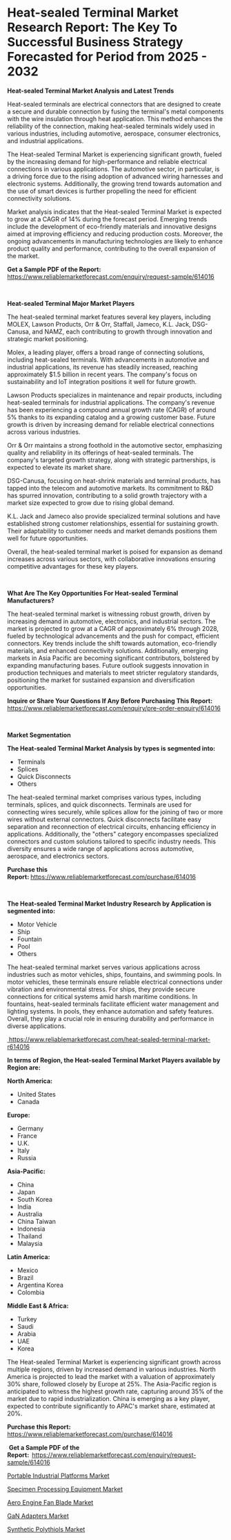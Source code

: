 <p><h1>Heat-sealed Terminal Market Research Report: The Key To Successful Business Strategy Forecasted for Period from 2025 - 2032</h1></p><p><strong>Heat-sealed Terminal Market Analysis and Latest Trends</strong></p>
<p><p>Heat-sealed terminals are electrical connectors that are designed to create a secure and durable connection by fusing the terminal's metal components with the wire insulation through heat application. This method enhances the reliability of the connection, making heat-sealed terminals widely used in various industries, including automotive, aerospace, consumer electronics, and industrial applications.</p><p>The Heat-sealed Terminal Market is experiencing significant growth, fueled by the increasing demand for high-performance and reliable electrical connections in various applications. The automotive sector, in particular, is a driving force due to the rising adoption of advanced wiring harnesses and electronic systems. Additionally, the growing trend towards automation and the use of smart devices is further propelling the need for efficient connectivity solutions.</p><p>Market analysis indicates that the Heat-sealed Terminal Market is expected to grow at a CAGR of 14% during the forecast period. Emerging trends include the development of eco-friendly materials and innovative designs aimed at improving efficiency and reducing production costs. Moreover, the ongoing advancements in manufacturing technologies are likely to enhance product quality and performance, contributing to the overall expansion of the market.</p></p>
<p><strong>Get a Sample PDF of the Report:&nbsp;</strong> <a href="https://www.reliablemarketforecast.com/enquiry/request-sample/614016?utm_campaign=1890&utm_medium=2&utm_source=Github&utm_content=ia&utm_term=24032025&utm_id=heat-sealed-terminal">https://www.reliablemarketforecast.com/enquiry/request-sample/614016</a></p>
<p>&nbsp;</p>
<p><strong>Heat-sealed Terminal Major Market Players</strong></p>
<p><p>The heat-sealed terminal market features several key players, including MOLEX, Lawson Products, Orr & Orr, Staffall, Jameco, K.L. Jack, DSG-Canusa, and NAMZ, each contributing to growth through innovation and strategic market positioning.</p><p>Molex, a leading player, offers a broad range of connecting solutions, including heat-sealed terminals. With advancements in automotive and industrial applications, its revenue has steadily increased, reaching approximately $1.5 billion in recent years. The company's focus on sustainability and IoT integration positions it well for future growth.</p><p>Lawson Products specializes in maintenance and repair products, including heat-sealed terminals for industrial applications. The company's revenue has been experiencing a compound annual growth rate (CAGR) of around 5% thanks to its expanding catalog and a growing customer base. Future growth is driven by increasing demand for reliable electrical connections across various industries.</p><p>Orr & Orr maintains a strong foothold in the automotive sector, emphasizing quality and reliability in its offerings of heat-sealed terminals. The company's targeted growth strategy, along with strategic partnerships, is expected to elevate its market share.</p><p>DSG-Canusa, focusing on heat-shrink materials and terminal products, has tapped into the telecom and automotive markets. Its commitment to R&D has spurred innovation, contributing to a solid growth trajectory with a market size expected to grow due to rising global demand.</p><p>K.L. Jack and Jameco also provide specialized terminal solutions and have established strong customer relationships, essential for sustaining growth. Their adaptability to customer needs and market demands positions them well for future opportunities.</p><p>Overall, the heat-sealed terminal market is poised for expansion as demand increases across various sectors, with collaborative innovations ensuring competitive advantages for these key players.</p></p>
<p>&nbsp;</p>
<p><strong>What Are The Key Opportunities For Heat-sealed Terminal Manufacturers?</strong></p>
<p><p>The heat-sealed terminal market is witnessing robust growth, driven by increasing demand in automotive, electronics, and industrial sectors. The market is projected to grow at a CAGR of approximately 6% through 2028, fueled by technological advancements and the push for compact, efficient connectors. Key trends include the shift towards automation, eco-friendly materials, and enhanced connectivity solutions. Additionally, emerging markets in Asia Pacific are becoming significant contributors, bolstered by expanding manufacturing bases. Future outlook suggests innovation in production techniques and materials to meet stricter regulatory standards, positioning the market for sustained expansion and diversification opportunities.</p></p>
<p><strong>Inquire or Share Your Questions If Any Before Purchasing This Report:</strong> <a href="https://www.reliablemarketforecast.com/enquiry/pre-order-enquiry/614016?utm_campaign=1890&utm_medium=2&utm_source=Github&utm_content=ia&utm_term=24032025&utm_id=heat-sealed-terminal">https://www.reliablemarketforecast.com/enquiry/pre-order-enquiry/614016</a></p>
<p>&nbsp;</p>
<p><strong>Market Segmentation</strong></p>
<p><strong>The Heat-sealed Terminal Market Analysis by types is segmented into:</strong></p>
<p><ul><li>Terminals</li><li>Splices</li><li>Quick Disconnects</li><li>Others</li></ul></p>
<p><p>The heat-sealed terminal market comprises various types, including terminals, splices, and quick disconnects. Terminals are used for connecting wires securely, while splices allow for the joining of two or more wires without external connectors. Quick disconnects facilitate easy separation and reconnection of electrical circuits, enhancing efficiency in applications. Additionally, the "others" category encompasses specialized connectors and custom solutions tailored to specific industry needs. This diversity ensures a wide range of applications across automotive, aerospace, and electronics sectors.</p></p>
<p><strong>Purchase this Report:&nbsp;</strong><a href="https://www.reliablemarketforecast.com/purchase/614016?utm_campaign=1890&utm_medium=2&utm_source=Github&utm_content=ia&utm_term=24032025&utm_id=heat-sealed-terminal">https://www.reliablemarketforecast.com/purchase/614016</a></p>
<p>&nbsp;</p>
<p><strong>The Heat-sealed Terminal Market Industry Research by Application is segmented into:</strong></p>
<p><ul><li>Motor Vehicle</li><li>Ship</li><li>Fountain</li><li>Pool</li><li>Others</li></ul></p>
<p><p>The heat-sealed terminal market serves various applications across industries such as motor vehicles, ships, fountains, and swimming pools. In motor vehicles, these terminals ensure reliable electrical connections under vibration and environmental stress. For ships, they provide secure connections for critical systems amid harsh maritime conditions. In fountains, heat-sealed terminals facilitate efficient water management and lighting systems. In pools, they enhance automation and safety features. Overall, they play a crucial role in ensuring durability and performance in diverse applications.</p></p>
<p><a href="https://www.reliablemarketforecast.com/heat-sealed-terminal-market-r614016?utm_campaign=1890&utm_medium=2&utm_source=Github&utm_content=ia&utm_term=24032025&utm_id=heat-sealed-terminal">&nbsp;https://www.reliablemarketforecast.com/heat-sealed-terminal-market-r614016</a></p>
<p><strong>In terms of Region, the Heat-sealed Terminal Market Players available by Region are:</strong></p>
<p>
    <p> <strong> North America: </strong>
        <ul>
            <li>United States</li>
            <li>Canada</li>
        </ul>
        </p> 
    <p> <strong> Europe: </strong>
        <ul>
            <li>Germany</li>
            <li>France</li>
            <li>U.K.</li>
            <li>Italy</li>
            <li>Russia</li>
        </ul>
        </p> 
    <p> <strong> Asia-Pacific: </strong>
        <ul>
            <li>China</li>
            <li>Japan</li>
            <li>South Korea</li>
            <li>India</li>
            <li>Australia</li>
            <li>China Taiwan</li>
            <li>Indonesia</li>
            <li>Thailand</li>
            <li>Malaysia</li>
        </ul>
        </p> 
    <p> <strong> Latin America: </strong>
        <ul>
            <li>Mexico</li>
            <li>Brazil</li>
            <li>Argentina Korea</li>
            <li>Colombia</li>
        </ul>
        </p> 
    <p> <strong> Middle East & Africa: </strong>
        <ul>
            <li>Turkey</li>
            <li>Saudi</li>
            <li>Arabia</li>
            <li>UAE</li>
            <li>Korea</li>
        </ul>
    </p>
    </p>
<p><p>The Heat-sealed Terminal Market is experiencing significant growth across multiple regions, driven by increased demand in various industries. North America is projected to lead the market with a valuation of approximately 30% share, followed closely by Europe at 25%. The Asia-Pacific region is anticipated to witness the highest growth rate, capturing around 35% of the market due to rapid industrialization. China is emerging as a key player, expected to contribute significantly to APAC's market share, estimated at 20%.</p></p>
<p><strong>Purchase this Report: </strong><a href="https://www.reliablemarketforecast.com/purchase/614016?utm_campaign=1890&utm_medium=2&utm_source=Github&utm_content=ia&utm_term=24032025&utm_id=heat-sealed-terminal">https://www.reliablemarketforecast.com/purchase/614016</a></p>
<p>&nbsp;<strong>Get a Sample PDF of the Report:&nbsp;&nbsp;</strong><a href="https://www.reliablemarketforecast.com/enquiry/request-sample/614016?utm_campaign=1890&utm_medium=2&utm_source=Github&utm_content=ia&utm_term=24032025&utm_id=heat-sealed-terminal">https://www.reliablemarketforecast.com/enquiry/request-sample/614016</a></p>
<p><strong></strong></p>
<p><p><a href="https://github.com/hatlepigna2s/Market-Research-Report-List-1/blob/main/portable-industrial-platforms-market.md?utm_campaign=1890&utm_medium=2&utm_source=Github&utm_content=ia&utm_term=24032025&utm_id=heat-sealed-terminal">Portable Industrial Platforms Market</a></p><p><a href="https://github.com/stunzkocotpv/Market-Research-Report-List-1/blob/main/specimen-processing-equipment-market.md?utm_campaign=1890&utm_medium=2&utm_source=Github&utm_content=ia&utm_term=24032025&utm_id=heat-sealed-terminal">Specimen Processing Equipment Market</a></p><p><a href="https://github.com/vestadjogile/Market-Research-Report-List-1/blob/main/aero-engine-fan-blade-market.md?utm_campaign=1890&utm_medium=2&utm_source=Github&utm_content=ia&utm_term=24032025&utm_id=heat-sealed-terminal">Aero Engine Fan Blade Market</a></p><p><a href="https://github.com/lelahokendo/Market-Research-Report-List-1/blob/main/gan-adapters-market.md?utm_campaign=1890&utm_medium=2&utm_source=Github&utm_content=ia&utm_term=24032025&utm_id=heat-sealed-terminal">GaN Adapters Market</a></p><p><a href="https://github.com/wantadhagino/Market-Research-Report-List-1/blob/main/synthetic-polythiols-market.md?utm_campaign=1890&utm_medium=2&utm_source=Github&utm_content=ia&utm_term=24032025&utm_id=heat-sealed-terminal">Synthetic Polythiols Market</a></p></p>